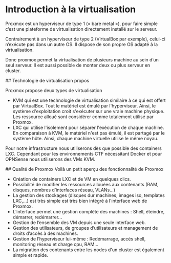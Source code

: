 # Introduction à la virtualisation

Proxmox est un hyperviseur de type 1 (« bare metal »), pour faire simple c’est une plateforme de virtualisation directement installé sur le serveur.

Contrairement à un hyperviseur de type 2 (VirtualBox par exemple), celui-ci n’exécute pas dans un autre OS. Il dispose de son propre OS adapté à la virtualisation.

Donc proxmox permet la virtualisation de plusieurs machine au sein d’un seul serveur. Il est aussi possible de monter deux ou plus serveur en cluster.

## Technologie de virtualisation propos

Proxmox propose deux types de virtualisation
- KVM qui est une technologie de virtualisation similaire à ce qui est offert par VirtualBox. Tout le matériel est émulé par l'hyperviseur. Ainsi, le système d'exploitation croit s'exécuter sur une vraie machine physique. Les ressource alloué sont considérer comme totalement utilisé par Proxmox.
- LXC qui utilise l'isolement pour séparer l'exécution de chaque machine. En comparaison à KVM, le matériel n'est pas émulé, il est partagé par le système hôte. Ainsi, chaque machine virtuelle utilise le même noyau.

Pour notre infrastructure nous utiliserons dès que possible des containers LXC. Cependant pour les environnements CTF nécessitant Docker et pour OPNSense nous utiliserons des VMs KVM.

## Qualité de Proxmox
Voilà un petit aperçu des fonctionnalité de Proxmox

- Création de containers LXC et de VM en quelques clics.
- Possibilité de modifier les ressources allouées aux contenants (RAM, disques, nombres d’interfaces réseau, VLANs...)
- La gestion des stockages (disques dur machines, images iso, templates LXC,...) est très simple est très bien intégré à l'interface web de Proxmox.
- L’interface permet une gestion complète des machines : Shell, éteindre, démarrer, redémarrer...
- Gestion de l’ensemble des VM depuis une seule interface web.
- Gestion des utilisateurs, de groupes d’utilisateurs et management de droits d’accès à des machines.
- Gestion de l’hyperviseur lui-même : Redémarrage, accès shell, monitoring réseau et charge cpu, RAM...
- La migration des contenants entre les nodes d'un cluster est également simple et rapide.
